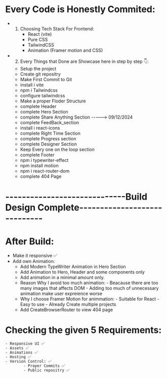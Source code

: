 # Every Code is Honestly Commited:
- 1. Choosing Tech Stack For Frontend:
        - React (vite)
        - Pure CSS
        - TailwindCSS
        - Animation (Framer motion and CSS)

- 2. Every Things that Done are Showcase here in step by step 👇: 
    - Setup the project
    - Create git repositry
    - Make First Commit to Git
    - install i vite
    - npm i Tailwindcss
    - configure tailwindcss
    - Make a proper Floder Structure
    - complete Header
    - complete Hero Section   
    - complete Share Anything Section   -----> 09/12/2024
    - complete FeedBack_section 
    - install i react-icons
    - complete Right Time Section
    - complete Progress section
    - complete Designer Section
    - Keep Every one on the loop section
    - complete Footer
    - npm i typewriter-effect
    - npm install motion
    - npm i react-router-dom
    - complete 404 Page
# -----------------------------Build Design Complete-----------------------------

# After Build:
   - Make it responsive ✅
   - Add own Animation:
        - Add Modern TypeWriter Animation in Hero Section 
        - Add Animation to Hero, Header and some components only
        - Add animation in a minimal amount only.
        - Reason Why I avoid too much animation:
                - Beacause there are too many images that affects DOM
                - Adding too much of unnecessary animation make user expreience worse
        - Why I choose Framer Motion for animmation:
                - Suitable for React
                - Easy to use
                - Already Create multiple projects
        - Add CreateBrowserRouter to view 404 page

#  Checking the given 5  Requirements:  
    - Responsive UI ✅ 
    - Assets ✅ 
    - Animations ✅
    - Hosting ✅
    - Version Control: ✅ 
            - Proper Commits ✅ 
            - Public repositry ✅ 